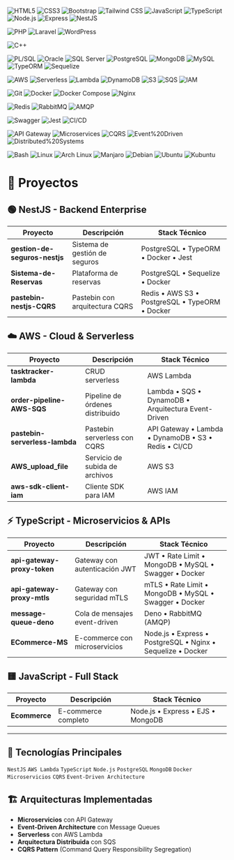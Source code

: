 ![HTML5](https://img.shields.io/badge/HTML5-E34F26?style=flat-square&logo=html5&logoColor=white)
![CSS3](https://img.shields.io/badge/CSS3-1572B6?style=flat-square&logo=css3&logoColor=white)
![Bootstrap](https://img.shields.io/badge/Bootstrap-7952B3?style=flat-square&logo=bootstrap&logoColor=white)
![Tailwind CSS](https://img.shields.io/badge/Tailwind_CSS-38B2AC?style=flat-square&logo=tailwind-css&logoColor=white)
![JavaScript](https://img.shields.io/badge/JavaScript-F7DF1E?style=flat-square&logo=javascript&logoColor=black)
![TypeScript](https://img.shields.io/badge/TypeScript-3178C6?style=flat-square&logo=typescript&logoColor=white)
![Node.js](https://img.shields.io/badge/Node.js-339933?style=flat-square&logo=nodedotjs&logoColor=white)
![Express](https://img.shields.io/badge/Express-000000?style=flat-square&logo=express&logoColor=white)
![NestJS](https://img.shields.io/badge/NestJS-E0234E?style=flat-square&logo=nestjs&logoColor=white)

![PHP](https://img.shields.io/badge/PHP-777BB4?style=flat-square&logo=php&logoColor=white)
![Laravel](https://img.shields.io/badge/Laravel-FF2D20?style=flat-square&logo=laravel&logoColor=white)
![WordPress](https://img.shields.io/badge/WordPress-21759B?style=flat-square&logo=wordpress&logoColor=white)

![C++](https://img.shields.io/badge/C++-00599C?style=flat-square&logo=cplusplus&logoColor=white)
 
![PL/SQL](https://img.shields.io/badge/PL%2FSQL-F80000?style=flat-square&logo=oracle&logoColor=white)
![Oracle](https://img.shields.io/badge/Oracle-F80000?style=flat-square&logo=oracle&logoColor=white)
![SQL Server](https://img.shields.io/badge/SQL_Server-CC2927?style=flat-square&logo=microsoft-sql-server&logoColor=white)
![PostgreSQL](https://img.shields.io/badge/PostgreSQL-4169E1?style=flat-square&logo=postgresql&logoColor=white)
![MongoDB](https://img.shields.io/badge/MongoDB-47A248?style=flat-square&logo=mongodb&logoColor=white)
![MySQL](https://img.shields.io/badge/MySQL-4479A1?style=flat-square&logo=mysql&logoColor=white)
![TypeORM](https://img.shields.io/badge/TypeORM-FE0803?style=flat-square&logo=typeorm&logoColor=white)
![Sequelize](https://img.shields.io/badge/Sequelize-52B0E7?style=flat-square&logo=sequelize&logoColor=white)
 
![AWS](https://img.shields.io/badge/AWS-FF9900?style=flat-square&logo=amazonaws&logoColor=white)
![Serverless](https://img.shields.io/badge/Serverless-FD5750?style=flat-square&logoColor=white)
![Lambda](https://img.shields.io/badge/Lambda-FF9900?style=flat-square&logo=awslambda&logoColor=white)
![DynamoDB](https://img.shields.io/badge/DynamoDB-4053D6?style=flat-square&logo=amazondynamodb&logoColor=white)
![S3](https://img.shields.io/badge/S3-569A31?style=flat-square&logo=amazons3&logoColor=white)
![SQS](https://img.shields.io/badge/SQS-FF4F8B?style=flat-square&logo=amazonsqs&logoColor=white)
![IAM](https://img.shields.io/badge/IAM-DD344C?style=flat-square&logo=amazoniam&logoColor=white)
 
![Git](https://img.shields.io/badge/Git-F05032?style=flat-square&logo=git&logoColor=white)
![Docker](https://img.shields.io/badge/Docker-2496ED?style=flat-square&logo=docker&logoColor=white)
![Docker Compose](https://img.shields.io/badge/Docker%20Compose-2496ED?style=flat-square&logo=docker&logoColor=white)
![Nginx](https://img.shields.io/badge/Nginx-009639?style=flat-square&logo=nginx&logoColor=white)
 
![Redis](https://img.shields.io/badge/Redis-DC382D?style=flat-square&logo=redis&logoColor=white)
![RabbitMQ](https://img.shields.io/badge/RabbitMQ-FF6600?style=flat-square&logo=rabbitmq&logoColor=white)
![AMQP](https://img.shields.io/badge/AMQP-FF6600?style=flat-square&logo=rabbitmq&logoColor=white)
 
![Swagger](https://img.shields.io/badge/Swagger-85EA2D?style=flat-square&logo=swagger&logoColor=black)
![Jest](https://img.shields.io/badge/Jest-C21325?style=flat-square&logo=jest&logoColor=white)
![CI/CD](https://img.shields.io/badge/CI%2FCD-2088FF?style=flat-square&logoColor=white)
 
![API Gateway](https://img.shields.io/badge/API%20Gateway-FF4F8B?style=flat-square&logo=amazonapigateway&logoColor=white)
![Microservices](https://img.shields.io/badge/Microservices-1976D2?style=flat-square&logoColor=white)
![CQRS](https://img.shields.io/badge/CQRS-4CAF50?style=flat-square&logoColor=white)
![Event%20Driven](https://img.shields.io/badge/Event%20Driven-FF5722?style=flat-square&logoColor=white)
![Distributed%20Systems](https://img.shields.io/badge/Distributed%20Systems-9C27B0?style=flat-square&logoColor=white)
 
![Bash](https://img.shields.io/badge/Bash-4EAA25?style=flat-square&logo=gnubash&logoColor=white)
![Linux](https://img.shields.io/badge/Linux-FCC624?style=flat-square&logo=linux&logoColor=black)
![Arch Linux](https://img.shields.io/badge/Arch_Linux-1793D1?style=flat-square&logo=arch-linux&logoColor=white)
![Manjaro](https://img.shields.io/badge/Manjaro-35BF5C?style=flat-square&logo=manjaro&logoColor=white)
![Debian](https://img.shields.io/badge/Debian-A81D33?style=flat-square&logo=debian&logoColor=white)
![Ubuntu](https://img.shields.io/badge/Ubuntu-E95420?style=flat-square&logo=ubuntu&logoColor=white)
![Kubuntu](https://img.shields.io/badge/Kubuntu-0079C1?style=flat-square&logo=kubuntu&logoColor=white)


# 💼 Proyectos

## 🟢 **NestJS** - Backend Enterprise

| Proyecto | Descripción | Stack Técnico |
|----------|-------------|---------------|
| **gestion-de-seguros-nestjs** | Sistema de gestión de seguros | PostgreSQL • TypeORM • Docker • Jest |
| **Sistema-de-Reservas** | Plataforma de reservas | PostgreSQL • Sequelize • Docker |
| **pastebin-nestjs-CQRS** | Pastebin con arquitectura CQRS | Redis • AWS S3 • PostgreSQL • TypeORM • Docker |

## ☁️ **AWS** - Cloud & Serverless

| Proyecto | Descripción | Stack Técnico |
|----------|-------------|---------------|
| **tasktracker-lambda** | CRUD serverless | AWS Lambda |
| **order-pipeline-AWS-SQS** | Pipeline de órdenes distribuido | Lambda • SQS • DynamoDB • Arquitectura Event-Driven |
| **pastebin-serverless-lambda** | Pastebin serverless con CQRS | API Gateway • Lambda • DynamoDB • S3 • Redis • CI/CD |
| **AWS_upload_file** | Servicio de subida de archivos | AWS S3 |
| **aws-sdk-client-iam** | Cliente SDK para IAM | AWS IAM |

## ⚡ **TypeScript** - Microservicios & APIs

| Proyecto | Descripción | Stack Técnico |
|----------|-------------|---------------|
| **api-gateway-proxy-token** | Gateway con autenticación JWT | JWT • Rate Limit • MongoDB • MySQL • Swagger • Docker |
| **api-gateway-proxy-mtls** | Gateway con seguridad mTLS | mTLS • Rate Limit • MongoDB • MySQL • Swagger • Docker |
| **message-queue-deno** | Cola de mensajes event-driven | Deno • RabbitMQ (AMQP) |
| **ECommerce-MS** | E-commerce con microservicios | Node.js • Express • PostgreSQL • Nginx • Sequelize • Docker |

## 🟨 **JavaScript** - Full Stack

| Proyecto | Descripción | Stack Técnico |
|----------|-------------|---------------|
| **Ecommerce** | E-commerce completo | Node.js • Express • EJS • MongoDB |

---

## 🔧 **Tecnologías Principales**
`NestJS` `AWS Lambda` `TypeScript` `Node.js` `PostgreSQL` `MongoDB` `Docker` `Microservicios` `CQRS` `Event-Driven Architecture`

## 🏗️ **Arquitecturas Implementadas**
- **Microservicios** con API Gateway
- **Event-Driven Architecture** con Message Queues
- **Serverless** con AWS Lambda
- **Arquitectura Distribuida** con SQS
- **CQRS Pattern** (Command Query Responsibility Segregation)
